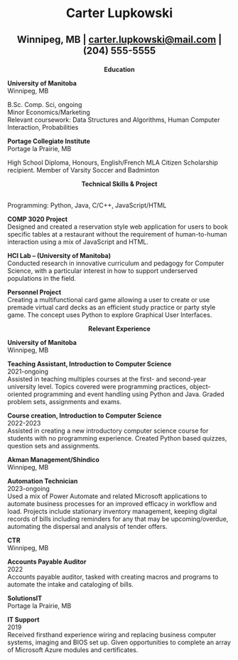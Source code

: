 # <p align="center">Carter Lupkowski</p>
## <p align="center">Winnipeg, MB | carter.lupkowski@mail.com | (204) 555-5555</p>
**<p align="center">Education</p>**
**University of Manitoba**  
Winnipeg, MB  

B.Sc. Comp. Sci, ongoing  
Minor Economics/Marketing  
Relevant coursework: Data Structures and Algorithms, Human Computer Interaction, Probabilities  

**Portage Collegiate Institute**  
Portage la Prairie, MB  

High School Diploma, Honours, English/French 
MLA Citizen Scholarship recipient. Member of Varsity Soccer and Badminton  

**<p align="center">Technical Skills & Project</p>**  
Programming: Python, Java, C/C++, JavaScript/HTML  

**COMP 3020 Project**  
Designed and created a reservation style web application for users to book specific tables at a restaurant without the requirement of human-to-human interaction using a mix of JavaScript and HTML.  

**HCI Lab – (University of Manitoba)**  
Conducted research in innovative curriculum and pedagogy for Computer Science, with a particular interest in how to support underserved populations in the field.  

**Personnel Project**  
Creating a multifunctional card game allowing a user to create or use premade virtual card decks as an efficient study practice or party style game. The concept uses Python to explore Graphical User Interfaces.  

**<p align="center">Relevant Experience</p>**
**University of Manitoba**  
Winnipeg, MB  

**Teaching Assistant, Introduction to Computer Science**  
2021-ongoing  
Assisted in teaching multiples courses at the first- and second-year university level. Topics covered were programming practices, object-oriented programming and event handling using Python and Java. Graded problem sets, assignments and exams.  

**Course creation, Introduction to Computer Science**  
2022-2023  
Assisted in creating a new introductory computer science course for students with no programming experience. Created Python based quizzes, question sets and assignments.  

**Akman Management/Shindico**  
Winnipeg, MB  

**Automation Technician**  
2023-ongoing  
Used a mix of Power Automate and related Microsoft applications to automate business processes for an improved efficacy in workflow and load. Projects include stationary inventory management, keeping digital records of bills including reminders for any that may be upcoming/overdue, automating the dispersal and analysis of tender offers.  

**CTR**  
Winnipeg, MB  

**Accounts Payable Auditor**  
2022  
Accounts payable auditor, tasked with creating macros and programs to automate the intake and cataloging of bills.  

**SolutionsIT**  
Portage la Prairie, MB  

**IT Support**  
2019  
Received firsthand experience wiring and replacing business computer systems, imaging and BIOS set up. Given opportunities to complete an array of Microsoft Azure modules and certificates.
